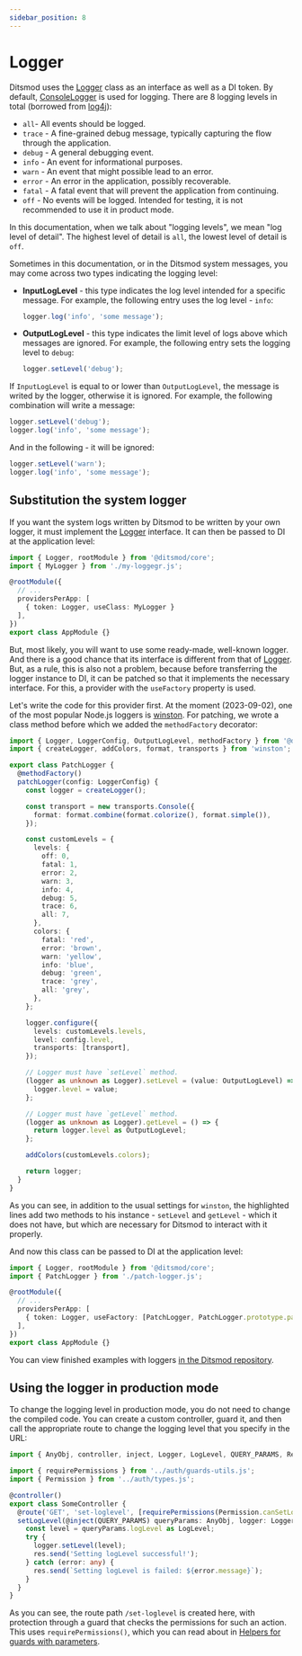 ```yaml
---
sidebar_position: 8
---
```


# Logger

Ditsmod uses the [Logger][100] class as an interface as well as a DI token. By default, [ConsoleLogger][101] is used for logging. There are 8 logging levels in total (borrowed from [log4j][102]):

- `all`- All events should be logged.
- `trace` - A fine-grained debug message, typically capturing the flow through the application.
- `debug` - A general debugging event.
- `info` - An event for informational purposes.
- `warn` - An event that might possible lead to an error.
- `error` - An error in the application, possibly recoverable.
- `fatal` - A fatal event that will prevent the application from continuing.
- `off` - No events will be logged. Intended for testing, it is not recommended to use it in product mode.

In this documentation, when we talk about "logging levels", we mean "log level of detail". The highest level of detail is `all`, the lowest level of detail is `off`.

Sometimes in this documentation, or in the Ditsmod system messages, you may come across two types indicating the logging level:

- **InputLogLevel** - this type indicates the log level intended for a specific message. For example, the following entry uses the log level - `info`:
  ```ts
  logger.log('info', 'some message');
  ```
- **OutputLogLevel** - this type indicates the limit level of logs above which messages are ignored. For example, the following entry sets the logging level to `debug`:
  ```ts
  logger.setLevel('debug');
  ```

If `InputLogLevel` is equal to or lower than `OutputLogLevel`, the message is writed by the logger, otherwise it is ignored. For example, the following combination will write a message:

```ts
logger.setLevel('debug');
logger.log('info', 'some message');
```

And in the following - it will be ignored:

```ts
logger.setLevel('warn');
logger.log('info', 'some message');
```

## Substitution the system logger

If you want the system logs written by Ditsmod to be written by your own logger, it must implement the [Logger][100] interface. It can then be passed to DI at the application level:

```ts
import { Logger, rootModule } from '@ditsmod/core';
import { MyLogger } from './my-loggegr.js';

@rootModule({
  // ...
  providersPerApp: [
    { token: Logger, useClass: MyLogger }
  ],
})
export class AppModule {}
```

But, most likely, you will want to use some ready-made, well-known logger. And there is a good chance that its interface is different from that of [Logger][100]. But, as a rule, this is also not a problem, because before transferring the logger instance to DI, it can be patched so that it implements the necessary interface. For this, a provider with the `useFactory` property is used.

Let's write the code for this provider first. At the moment (2023-09-02), one of the most popular Node.js loggers is [winston][103]. For patching, we wrote a class method before which we added the `methodFactory` decorator:

```ts {42-44,47-49}
import { Logger, LoggerConfig, OutputLogLevel, methodFactory } from '@ditsmod/core';
import { createLogger, addColors, format, transports } from 'winston';

export class PatchLogger {
  @methodFactory()
  patchLogger(config: LoggerConfig) {
    const logger = createLogger();

    const transport = new transports.Console({
      format: format.combine(format.colorize(), format.simple()),
    });

    const customLevels = {
      levels: {
        off: 0,
        fatal: 1,
        error: 2,
        warn: 3,
        info: 4,
        debug: 5,
        trace: 6,
        all: 7,
      },
      colors: {
        fatal: 'red',
        error: 'brown',
        warn: 'yellow',
        info: 'blue',
        debug: 'green',
        trace: 'grey',
        all: 'grey',
      },
    };

    logger.configure({
      levels: customLevels.levels,
      level: config.level,
      transports: [transport],
    });

    // Logger must have `setLevel` method.
    (logger as unknown as Logger).setLevel = (value: OutputLogLevel) => {
      logger.level = value;
    };

    // Logger must have `getLevel` method.
    (logger as unknown as Logger).getLevel = () => {
      return logger.level as OutputLogLevel;
    };

    addColors(customLevels.colors);

    return logger;
  }
}
```

As you can see, in addition to the usual settings for `winston`, the highlighted lines add two methods to his instance - `setLevel` and `getLevel` - which it does not have, but which are necessary for Ditsmod to interact with it properly.

And now this class can be passed to DI at the application level:

```ts
import { Logger, rootModule } from '@ditsmod/core';
import { PatchLogger } from './patch-logger.js';

@rootModule({
  // ...
  providersPerApp: [
    { token: Logger, useFactory: [PatchLogger, PatchLogger.prototype.patchLogger] }
  ],
})
export class AppModule {}
```

You can view finished examples with loggers [in the Ditsmod repository][104].

## Using the logger in production mode

To change the logging level in production mode, you do not need to change the compiled code. You can create a custom controller, guard it, and then call the appropriate route to change the logging level that you specify in the URL:

```ts
import { AnyObj, controller, inject, Logger, LogLevel, QUERY_PARAMS, Res, route } from '@ditsmod/core';

import { requirePermissions } from '../auth/guards-utils.js';
import { Permission } from '../auth/types.js';

@controller()
export class SomeController {
  @route('GET', 'set-loglevel', [requirePermissions(Permission.canSetLogLevel)])
  setLogLevel(@inject(QUERY_PARAMS) queryParams: AnyObj, logger: Logger, res: Res) {
    const level = queryParams.logLevel as LogLevel;
    try {
      logger.setLevel(level);
      res.send('Setting logLevel successful!');
    } catch (error: any) {
      res.send(`Setting logLevel is failed: ${error.message}`);
    }
  }
}
```

As you can see, the route path `/set-loglevel` is created here, with protection through a guard that checks the permissions for such an action. This uses `requirePermissions()`, which you can read about in [Helpers for guards with parameters][1].





[1]: /components-of-ditsmod-app/guards#helpers-for-guards-with-parameters





[100]: https://github.com/ditsmod/ditsmod/blob/main/packages/core/src/types/logger.ts
[101]: https://github.com/ditsmod/ditsmod/blob/core-2.48.0/packages/core/src/services/console-logger.ts
[102]: https://logging.apache.org/log4j/2.x/log4j-api/apidocs/org/apache/logging/log4j/Level.html
[103]: https://github.com/winstonjs/winston
[104]: https://github.com/ditsmod/ditsmod/tree/core-2.48.0/examples/04-logger/src/app/modules
